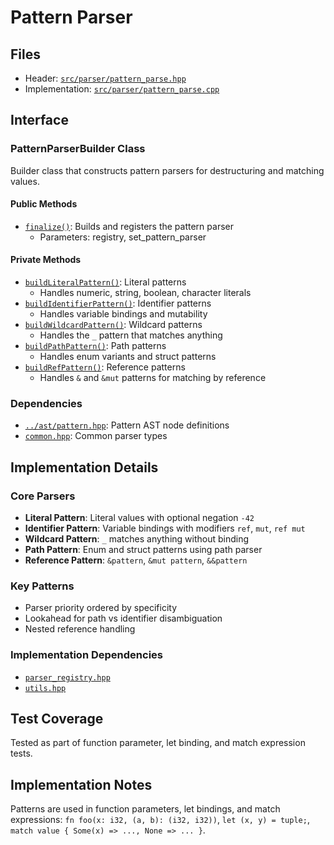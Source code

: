 # Pattern Parser

## Files
- Header: [`src/parser/pattern_parse.hpp`](../../src/parser/pattern_parse.hpp)
- Implementation: [`src/parser/pattern_parse.cpp`](../../src/parser/pattern_parse.cpp)

## Interface

### PatternParserBuilder Class

Builder class that constructs pattern parsers for destructuring and matching values.

#### Public Methods

- [`finalize()`](../../src/parser/pattern_parse.hpp:15): Builds and registers the pattern parser
  - Parameters: registry, set_pattern_parser

#### Private Methods

- [`buildLiteralPattern()`](../../src/parser/pattern_parse.hpp:18): Literal patterns
  - Handles numeric, string, boolean, character literals
- [`buildIdentifierPattern()`](../../src/parser/pattern_parse.hpp:19): Identifier patterns
  - Handles variable bindings and mutability
- [`buildWildcardPattern()`](../../src/parser/pattern_parse.hpp:20): Wildcard patterns
  - Handles the `_` pattern that matches anything
- [`buildPathPattern()`](../../src/parser/pattern_parse.hpp:21): Path patterns
  - Handles enum variants and struct patterns
- [`buildRefPattern()`](../../src/parser/pattern_parse.hpp:22): Reference patterns
  - Handles `&` and `&mut` patterns for matching by reference

### Dependencies

- [`../ast/pattern.hpp`](../../src/ast/pattern.hpp): Pattern AST node definitions
- [`common.hpp`](../../src/parser/common.hpp): Common parser types

## Implementation Details

### Core Parsers

- **Literal Pattern**: Literal values with optional negation `-42`
- **Identifier Pattern**: Variable bindings with modifiers `ref`, `mut`, `ref mut`
- **Wildcard Pattern**: `_` matches anything without binding
- **Path Pattern**: Enum and struct patterns using path parser
- **Reference Pattern**: `&pattern`, `&mut pattern`, `&&pattern`

### Key Patterns

- Parser priority ordered by specificity
- Lookahead for path vs identifier disambiguation
- Nested reference handling

### Implementation Dependencies

- [`parser_registry.hpp`](../../src/parser/parser_registry.hpp)
- [`utils.hpp`](../../src/parser/utils.hpp)

## Test Coverage

Tested as part of function parameter, let binding, and match expression tests.

## Implementation Notes

Patterns are used in function parameters, let bindings, and match expressions: `fn foo(x: i32, (a, b): (i32, i32))`, `let (x, y) = tuple;`, `match value { Some(x) => ..., None => ... }`.